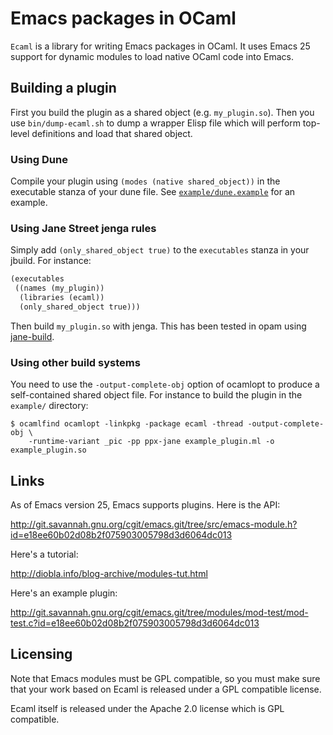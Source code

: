 # Emacs packages in OCaml

`Ecaml` is a library for writing Emacs packages in OCaml. It uses Emacs
25 support for dynamic modules to load native OCaml code into Emacs.

## Building a plugin

First you build the plugin as a shared object (e.g. `my_plugin.so`).
Then you use `bin/dump-ecaml.sh` to dump a wrapper Elisp file
which will perform top-level definitions and load that shared object.

### Using Dune

Compile your plugin using `(modes (native shared_object))` in the executable
stanza of your dune file. See [`example/dune.example`](example/dune.example)
for an example.

### Using Jane Street jenga rules

Simply add `(only_shared_object true)` to the `executables` stanza in
your jbuild. For instance:

```scheme
(executables
 ((names (my_plugin))
  (libraries (ecaml))
  (only_shared_object true)))
```

Then build `my_plugin.so` with jenga. This has been tested in opam
using [jane-build](https://github.com/janestreet/jane-build).

### Using other build systems

You need to use the `-output-complete-obj` option of ocamlopt to
produce a self-contained shared object file. For instance to build the
plugin in the `example/` directory:

```shell
$ ocamlfind ocamlopt -linkpkg -package ecaml -thread -output-complete-obj \
    -runtime-variant _pic -pp ppx-jane example_plugin.ml -o example_plugin.so
```

## Links

As of Emacs version 25, Emacs supports plugins.  Here is the API:

  http://git.savannah.gnu.org/cgit/emacs.git/tree/src/emacs-module.h?id=e18ee60b02d08b2f075903005798d3d6064dc013

Here's a tutorial:

  http://diobla.info/blog-archive/modules-tut.html

Here's an example plugin:

  http://git.savannah.gnu.org/cgit/emacs.git/tree/modules/mod-test/mod-test.c?id=e18ee60b02d08b2f075903005798d3d6064dc013

## Licensing

Note that Emacs modules must be GPL compatible, so you must make sure
that your work based on Ecaml is released under a GPL compatible
license.

Ecaml itself is released under the Apache 2.0 license which is GPL
compatible.
